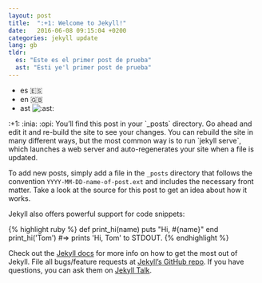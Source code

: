 ```yaml
---
layout: post
title:  ":+1: Welcome to Jekyll!"
date:   2016-06-08 09:15:04 +0200
categories: jekyll update
lang: gb
tldr:
  es: "Este es el primer post de prueba"
  ast: "Esti ye'l primer post de prueba"
---
```

* es :es:
* en :gb:
* ast <img src="{{site.emoji.ast}}" class="emoji" title=":ast:">

<p>
:+1: :inia: :opi: You’ll find this post in your `_posts` directory. Go ahead and edit it and re-build the site to see your changes. You can rebuild the site in many different ways, but the most common way is to run `jekyll serve`, which launches a web server and auto-regenerates your site when a file is updated.

To add new posts, simply add a file in the `_posts` directory that follows the convention `YYYY-MM-DD-name-of-post.ext` and includes the necessary front matter. Take a look at the source for this post to get an idea about how it works.

Jekyll also offers powerful support for code snippets:
</p>
{% highlight ruby %}
def print_hi(name)
  puts "Hi, #{name}"
end
print_hi('Tom')
#=> prints 'Hi, Tom' to STDOUT.
{% endhighlight %}

Check out the [Jekyll docs][jekyll-docs] for more info on how to get the most out of Jekyll. File all bugs/feature requests at [Jekyll’s GitHub repo][jekyll-gh]. If you have questions, you can ask them on [Jekyll Talk][jekyll-talk].

[jekyll-docs]: http://jekyllrb.com/docs/home
[jekyll-gh]:   https://github.com/jekyll/jekyll
[jekyll-talk]: https://talk.jekyllrb.com/
